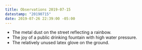 ```yaml
---
title: Observations 2019-07-15
datestamp: "20190715"
date: 2019-07-26 22:39:00 -05:00
---
```


- The metal dust on the street reflecting a rainbow.
- The joy of a public drinking fountain with high water pressure.
- The relatively unused latex glove on the ground.
